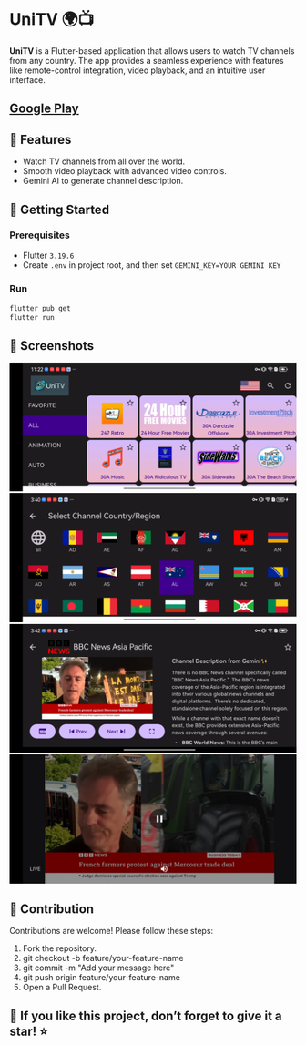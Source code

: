 # UniTV 🌍📺

**UniTV** is a Flutter-based application that allows users to watch TV channels from any country. The app provides a seamless experience with features like remote-control integration, video playback, and an intuitive user interface.

[Google Play](https://play.google.com/store/apps/details?id=com.vinsonguo.flutter_iptv_client)
---

## 📱 Features

- Watch TV channels from all over the world.
- Smooth video playback with advanced video controls.
- Gemini AI to generate channel description.

## 🚀 Getting Started

### Prerequisites

- Flutter `3.19.6`
- Create `.env` in project root, and then set `GEMINI_KEY=YOUR GEMINI KEY`

### Run
```
flutter pub get
flutter run
```

## 📸 Screenshots
![Screenshot_1.png](screenshot/Screenshot_1.png)
![Screenshot_2.png](screenshot/Screenshot_2.png)
![Screenshot_3.png](screenshot/Screenshot_3.png)
![Screenshot_4.png](screenshot/Screenshot_4.png)

## 🤝 Contribution
Contributions are welcome! Please follow these steps:

1. Fork the repository.
2. git checkout -b feature/your-feature-name
3. git commit -m "Add your message here"
4. git push origin feature/your-feature-name
5. Open a Pull Request.

## 🌟 If you like this project, don’t forget to give it a star! ⭐
